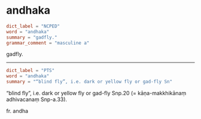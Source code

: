 # andhaka

``` toml
dict_label = "NCPED"
word = "andhaka"
summary = "gadfly."
grammar_comment = "masculine a"
```

gadfly.

--------------------

``` toml
dict_label = "PTS"
word = "andhaka"
summary = "“blind fly”, i.e. dark or yellow fly or gad-fly Sn"
```

“blind fly”, i.e. dark or yellow fly or gad\-fly Snp.20 (= kāṇa\-makkhikānaṃ adhivacanaṃ Snp\-a.33).

fr. andha

